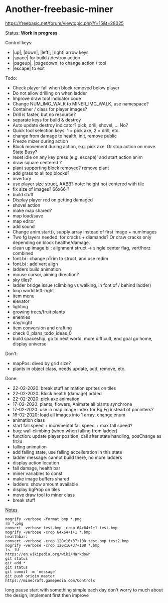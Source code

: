 # Another-freebasic-miner
https://freebasic.net/forum/viewtopic.php?f=15&t=28025

Status: **Work in progress**

Control keys:

* |up|, |down|, |left|, |right| arrow keys
* |space| for build / destroy action
* |pageup|, |pagedown| to change action / tool
* |escape| to exit

Todo:

* Check player fall when block removed below player
* Do not allow drilling on when ladder
* Improve draw tool indicator code
* Change NUM_IMG_WALK to MINER_IMG_WALK, use namespace?
* Container / class for player images?
* Drill is faster, but no resource?
* separate keys for build & destroy
* Auto update destroy indicator? pick, drill, shovel, ... No?
* Quick tool selection keys: 1 = pick axe, 2 = drill, etc.
* change from damage to health, init, remove public
* Freeze mizer during action
* Block movement during action, e.g. pick axe. Or stop action on move. State Busy?
* reset idle on any key press (e.g. escape)' and start action anim
* draw square centered ?
* plant supporting block removed? remove plant
* add grass to all top blocks?
* invertory
* use player size struct, AABB? note: height not centered with tile
* fix size of images? 66x66 ?
* build stuff
* Display player red on getting damaged
* shovel action
* make map shared?
* map load/save
* map editor
* add sound
* Change anim.start(), supply array instead of first image + numImages
* Two fg layers needed: for cracks + diamands? Or draw cracks only depending on block healthe/damage.
* clean up image.bi : alignment struct -> single center flag, vert/horz combined
* font.bi : change pTrim to struct, and use redim
* font.bi : add vert align
* ladders build animation
* mouse cursor, aiming direction?
* sky tiles?
* ladder bridge issue (climbing vs walking, in font of / behind ladder)
* loop world left-right
* item menu
* elevator
* lighting
* growing trees/fruit plants
* enemies
* day/night
* item conversion and crafting
* check 0_plans_todo_ideas_0
* build spaceship, go to next world, more difficult, end goal go home, display universe

Don't:

* mapPos: dived by grid size?
* plants in object class, needs update, add, remove, etc.

Done:

* 22-02-2020: break stuff animation sprites on tiles
* 22-02-2020: Block health (damage) added
* 22-02-2020: pick axe animation
* 17-02-2020: plants, flowers, Animate all plants synchrone
* 17-02-2020: use in map image index for Bg,Fg instead of poninters?
* 16-02-2020: load all images into 1 array, change enum
* animation class
* start fall speed + incremental fall speed + max fall speed?
* bug: wall climbing (when when falling from ladder)
* function: update player position, call after state handling, posChange as flt2d
* falling animation
* add falling state, use falling accelleration in this state
* ladder message: cannot build there, no more ladders
* display action location
* fall damage, health bar
* miner variables to const
* make image buffers shared
* ladders: show amount available
* display bgProp on tiles
* move draw tool to miner class
* break stuff

<u>Notes</u>

	mogrify -verbose -format bmp *.png
	rm *.png
	convert -verbose test.bmp -crop 64x64+1+1 test.bmp
	mogrify -verbose -crop 64x64+1+1 *.bmp
	healthbar:
	convert -verbose -crop 120x16+37+108 test.bmp test2.bmp
	mogrify -verbose -crop 120x16+37+108 *.bmp
	ls -lU
	https://en.wikipedia.org/wiki/Markdown
	git status
	git add *
	git status
	git commit -m 'message'
	git push origin master
	https://minecraft.gamepedia.com/Controls

long pause
start with something simple each day
don't worry to much about the design, implement first then improve

